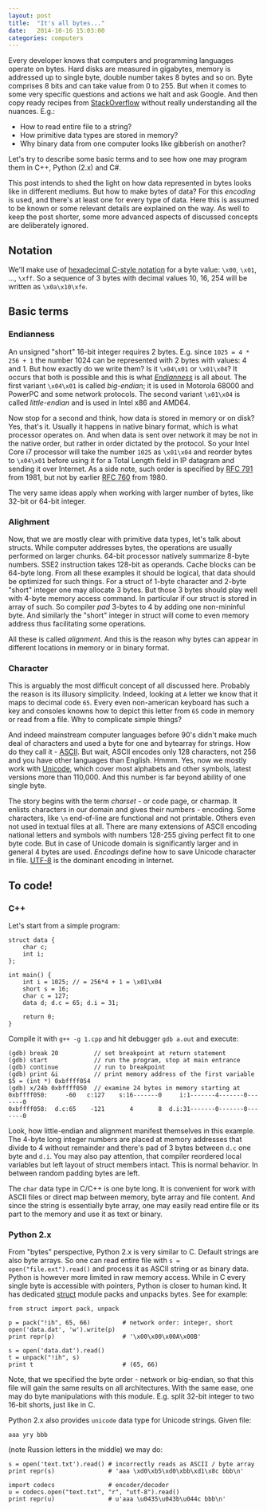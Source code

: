 ```yaml
---
layout: post
title:  "It's all bytes..."
date:   2014-10-16 15:03:00
categories: computers
---
```


Every developer knows that computers and programming languages operate on bytes.
Hard disks are measured in gigabytes, memory is addressed up to single byte,
double number takes 8 bytes and so on. Byte comprises 8 bits and can take value
from 0 to 255. But when it comes to some very specific questions and actions we
halt and ask Google. And then copy ready recipes from
[StackOverflow](http://stackoverflow.com/) without really understanding all the
nuances. E.g.:

* How to read entire file to a string?
* How primitive data types are stored in memory?
* Why binary data from one computer looks like gibberish on another?

Let's try to describe some basic terms and to see how one may program them in
C++, Python (2.x) and C#.

This post intends to shed the light on how data represented in bytes looks like
in different mediums. But how to make bytes of data? For this *encoding* is
used, and there's at least one for every type of data. Here this is assumed to
be known or some relevant details are explained on the way. As well to keep
the post shorter, some more advanced aspects of discussed concepts are
deliberately ignored.

## Notation

We'll make use of
[hexadecimal C-style notation](http://en.wikipedia.org/wiki/Hexadecimal#Using_0.E2.80.939_and_A.E2.80.93F)
for a byte value: `\x00`, `\x01`, ..., `\xff`. So a sequence of 3 bytes with
decimal values 10, 16, 254 will be written as `\x0a\x10\xfe`.

## Basic terms

### Endianness

An unsigned "short" 16-bit integer requires 2 bytes. E.g. since
`1025 = 4 * 256 + 1` the number 1024 can be represented with 2 bytes with
values: 4 and 1. But how exactly do we write them? Is it `\x04\x01` or
`\x01\x04`? It occurs that both is possible and this is what
[*Endianness*](http://en.wikipedia.org/wiki/Endianness) is all about. The first
variant `\x04\x01` is called *big-endian*; it is used in Motorola 68000 and
PowerPC and some network protocols. The second variant `\x01\x04` is called
*little-endian* and is used in Intel x86 and AMD64.

Now stop for a second and think, how data is stored in memory or on disk? Yes,
that's it. Usually it happens in native binary format, which is what processor
operates on. And when data is sent over network it may be not in the native
order, but rather in order dictated by the protocol. So your Intel Core i7
processor will take the number `1025` as `\x01\x04` and reorder bytes to
`\x04\x01` before using it for a Total Length field in IP datagram and sending
it over Internet. As a side note, such order is specified by
[RFC 791](http://tools.ietf.org/html/rfc791#page-39) from 1981, but not by
earlier [RFC 760](http://tools.ietf.org/html/rfc760) from 1980.

The very same ideas apply when working with larger number of bytes, like 32-bit
or 64-bit integer.

### Alighment

Now, that we are mostly clear with primitive data types, let's talk about
structs. While computer addresses bytes, the operations are usually performed
on larger chunks. 64-bit processor natively summarize 8-byte numbers. SSE2
instruction takes 128-bit as operands. Cache blocks can be 64-byte long. From
all these examples it should be logical, that data should be optimized for
such things. For a struct of 1-byte character and 2-byte "short" integer one
may allocate 3 bytes. But those 3 bytes should play well with 4-byte memory
access command. In particular if our struct is stored in array of such.
So compiler *pad* 3-bytes to 4 by adding one non-mininful byte. And similarly
the "short" integer in struct will come to even memory address thus
facilitating some operations.

All these is called *alignment*. And this is the reason why bytes can appear
in different locations in memory or in binary format.

### Character

This is arguably the most difficult concept of all discussed here. Probably the
reason is its illusory simplicity. Indeed, looking at `A` letter we know that it
maps to decimal code `65`. Every even non-american keyboard has such a key and
consoles knowns how to depict this letter from `65` code in memory or read from
a file. Why to complicate simple things?

And indeed mainstream computer languages before 90's didn't make much deal of
characters and used a byte for one and bytearray for strings. How do they call
it - [ASCII](http://en.wikipedia.org/wiki/ASCII). But wait, ASCII encodes only
128 characters, not 256 and you have other languages than English. Hmmm. Yes,
now we mostly work with [Unicode](http://en.wikipedia.org/wiki/Unicode), which
cover most alphabets and other symbols, latest versions more than 110,000. And
this number is far beyond ability of one single byte.

The story begins with the term *charset* - or code page, or charmap. It enlists
characters in our domain and gives their numbers - encoding. Some characters,
like `\n` end-of-line are functional and not printable. Others even not used in
textual files at all. There are many extensions of ASCII encoding national
letters and symbols with numbers 128-255 giving perfect fit to one byte code.
But in case of Unicode domain is significantly larger and in general 4 bytes are
used. *Encodings* define how to save Unicode character in file.
[UTF-8](http://en.wikipedia.org/wiki/UTF-8) is the dominant encoding in
Internet.

## To code!

### C++

Let's start from a simple program:

    struct data {
        char c;
        int i;
    };

    int main() {
        int i = 1025; // = 256*4 + 1 = \x01\x04
        short s = 16;
        char c = 127;
        data d; d.c = 65; d.i = 31;

        return 0;
    }

Compile it with `g++ -g 1.cpp` and hit debugger `gdb a.out` and execute:

    (gdb) break 20          // set breakpoint at return statement
    (gdb) start             // run the program, stop at main entrance
    (gdb) continue          // run to breakpoint
    (gdb) print &i          // print memory address of the first variable
    $5 = (int *) 0xbffff054
    (gdb) x/24b 0xbffff050  // examine 24 bytes in memory starting at
    0xbffff050:     -60   c:127    s:16-------0     i:1-------4-------0-------0
    0xbffff058:	 d.c:65    -121       4       8  d.i:31-------0-------0-------0

Look, how little-endian and alignment manifest themselves in this example. The
4-byte long integer numbers are placed at memory addresses that divide to 4
without remainder and there's pad of 3 bytes between `d.c` one byte and `d.i`.
You may also pay attention, that compiler reordered local variables but left
layout of struct members intact. This is normal behavior. In between random
padding bytes are left.

The `char` data type in C/C++ is one byte long. It is convenient for work with
ASCII files or direct map between memory, byte array and file content. And since
the string is essentially byte array, one may easily read entire file or its
part to the memory and use it as text or binary.

### Python 2.x

From "bytes" perspective, Python 2.x is very similar to C. Default strings are
also byte arrays. So one can read entire file with `s = open("file.ext").read()`
and process it as ASCII string or as binary data. Python is however more limited
in raw memory access. While in C every single byte is accessible with pointers,
Python is closer to human kind. It has dedicated
[struct](https://docs.python.org/2/library/struct.html) module packs and unpacks
bytes. See for example:

    from struct import pack, unpack

    p = pack("!ih", 65, 66)         # network order: integer, short
    open('data.dat', 'w').write(p)
    print repr(p)                   # '\x00\x00\x00A\x00B'

    s = open('data.dat').read()
    t = unpack("!ih", s)
    print t                         # (65, 66)

Note, that we specified the byte order - network or big-endian, so that this
file will gain the same results on all architectures. With the same ease, one
may do byte manipulations with this module. E.g. split 32-bit integer to two
16-bit shorts, just like in C.

Python 2.x also provides `unicode` data type for Unicode strings. Given file:

    aaa угу bbb

(note Russion letters in the middle) we may do:

    s = open('text.txt').read() # incorrectly reads as ASCII / byte array
    print repr(s)               # 'aaa \xd0\xb5\xd0\xbb\xd1\x8c bbb\n'
    
    import codecs               # encoder/decoder
    u = codecs.open("text.txt", "r", "utf-8").read()
    print repr(u)               # u'aaa \u0435\u043b\u044c bbb\n'


